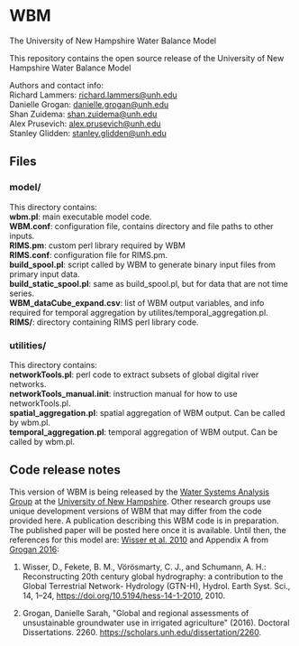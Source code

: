 # WBM
The University of New Hampshire Water Balance Model

This repository contains the open source release of the University of New Hampshire Water Balance Model

Authors and contact info:<br/>
Richard Lammers: richard.lammers@unh.edu<br/>
Danielle Grogan: danielle.grogan@unh.edu<br/>
Shan Zuidema: shan.zuidema@unh.edu<br/>
Alex Prusevich: alex.prusevich@unh.edu<br/>
Stanley Glidden: stanley.glidden@unh.edu<br/>

## Files
### model/
This directory contains:  
**wbm.pl**: main executable model code. <br/>
**WBM.conf**: configuration file, contains directory and file paths to other inputs. <br/>
**RIMS.pm**: custom perl library required by WBM   <br/>
**RIMS.conf**: configuration file for RIMS.pm. <br/>
**build_spool.pl**: script called by WBM to generate binary input files from primary input data. <br/>
**build_static_spool.pl**: same as build_spool.pl, but for data that are not time series. <br/>
**WBM_dataCube_expand.csv**: list of WBM output variables, and info required for temporal aggregation by utilites/temporal_aggregation.pl. <br/>
**RIMS/**: directory containing RIMS perl library code. <br/>

### utilities/
This directory contains:  
**networkTools.pl**: perl code to extract subsets of global digital river networks. <br/>
**networkTools_manual.init**: instruction manual for how to use networkTools.pl. <br/>
**spatial_aggregation.pl**: spatial aggregation of WBM output. Can be called by wbm.pl. <br/>
**temporal_aggregation.pl**: temporal aggregation of WBM output. Can be called by wbm.pl. <br/>

## Code release notes
This version of WBM is being released by the [Water Systems Analysis Group](https://wsag.unh.edu/) at the [University of New Hampshire](https://www.unh.edu/). Other research groups use unique development versions of WBM that may differ from the code provided here. A publication describing this WBM code is in preparation. The published paper will be posted here once it is available. Until then, the references for this model are:
[Wisser et al. 2010](https://hess.copernicus.org/articles/14/1/2010/) and Appendix A from [Grogan 2016](https://scholars.unh.edu/dissertation/2260/):

1. Wisser, D., Fekete, B. M., Vörösmarty, C. J., and Schumann, A. H.: Reconstructing 20th century global hydrography: a contribution to the Global Terrestrial Network- Hydrology (GTN-H), Hydrol. Earth Syst. Sci., 14, 1–24, https://doi.org/10.5194/hess-14-1-2010, 2010. 

2. Grogan, Danielle Sarah, "Global and regional assessments of unsustainable groundwater use in irrigated agriculture" (2016). Doctoral Dissertations. 2260.
https://scholars.unh.edu/dissertation/2260. 
